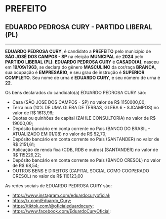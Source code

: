 # PREFEITO
## EDUARDO PEDROSA CURY - PARTIDO LIBERAL (PL)
---
**EDUARDO PEDROSA CURY**, é candidato a **PREFEITO** pelo município de **SÃO JOSÉ DOS CAMPOS - SP** na eleição **MUNICIPAL** de **2024** pelo **PARTIDO LIBERAL (PL)**.
**EDUARDO PEDROSA CURY** é **CASADO(A)**, nasceu em **19/09/1963**, se declara do gênero **MASCULINO** da cor/raça **BRANCA**, sua ocupação é **EMPRESÁRIO**, e seu grau de instrução é **SUPERIOR COMPLETO**.
Seu nome de urna é **EDUARDO CURY**, e seu número de urna é **22**.

Os bens declarados do candidato(a) EDUARDO PEDROSA CURY são: 
- Casa (SÃO JOSE DOS CAMPOS - SP) no valor de R$ 1150000,00;
- Terra nua (10% DE UMA GLEBA DE TERRAS, GLEBA 6 - SJCAMPOS) no valor de R$ 1613,96;
- Quotas ou quinhões de capital (ZAHLE CONSULTORIA) no valor de R$ 19000,00;
- Depósito bancário em conta corrente no País (BANCO DO BRASIL  - ATUALIZADO EM 01/08) no valor de R$ 52,70;
- Depósito bancário em conta corrente no País (SANTANDER) no valor de R$ 2151,61;
- Aplicação de renda fixa (CDB, RDB e outros) (SANTANDER) no valor de R$ 115229,22;
- Depósito bancário em conta corrente no País (BANCO CRESOL) no valor de R$ 68,54;
- OUTROS BENS E DIREITOS (CAPITAL SOCIAL COMO COOPERADO CRESOL) no valor de R$ 110123,00

As redes sociais de EDUARDO PEDROSA CURY são:
- https://www.instagram.com/eduardocuryoficial;
- https://x.com/Eduardo_Cury;
- https://tiktok.com/@oficialeduardocury;
- https://www.facebook.com/EduardoCuryOficial;